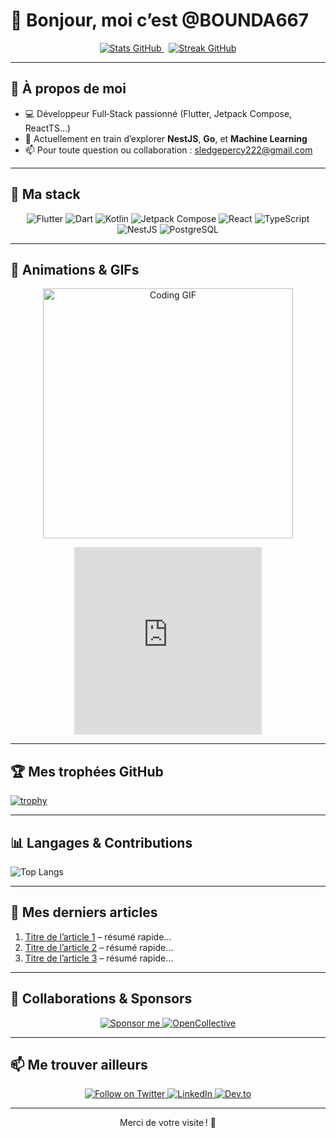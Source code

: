 # 👋 Bonjour, moi c’est **@BOUNDA667**

<p align="center">
  <a href="https://github.com/BOUNDA667">
    <img src="https://github-readme-stats.vercel.app/api?username=BOUNDA667&show_icons=true&theme=radical" alt="Stats GitHub" />
  </a>
  &nbsp;
  <a href="https://github.com/BOUNDA667">
    <img src="https://github-readme-streak-stats.herokuapp.com?user=BOUNDA667&theme=dark&date_format=M%20j%5B%2C%20Y%5D" alt="Streak GitHub" />
  </a>
</p>

---

## 🚀 À propos de moi
- 💻 Développeur Full‑Stack passionné (Flutter, Jetpack Compose, ReactTS…)
- 🌱 Actuellement en train d’explorer **NestJS**, **Go**, et **Machine Learning**
- 📫 Pour toute question ou collaboration : [sledgepercy222@gmail.com](mailto:sledgepercy222@gmail.com)

---

## 🔧 Ma stack
<p align="center">
  <img src="https://img.shields.io/badge/Flutter-02569B?logo=flutter&style=for-the-badge" alt="Flutter" />
  <img src="https://img.shields.io/badge/Dart-0175C2?logo=dart&style=for-the-badge" alt="Dart" />
  <img src="https://img.shields.io/badge/Kotlin-0095D5?logo=kotlin&style=for-the-badge" alt="Kotlin" />
  <img src="https://img.shields.io/badge/Jetpack%20Compose-4285F4?logo=android&style=for-the-badge" alt="Jetpack Compose" />
  <img src="https://img.shields.io/badge/React-20232A?logo=react&style=for-the-badge" alt="React" />
  <img src="https://img.shields.io/badge/TypeScript-3178C6?logo=typescript&style=for-the-badge" alt="TypeScript" />
  <img src="https://img.shields.io/badge/NestJS-E0234E?logo=nestjs&style=for-the-badge" alt="NestJS" />
  <img src="https://img.shields.io/badge/Postgres-336791?logo=postgresql&style=for-the-badge" alt="PostgreSQL" />
</p>

---

## 🎨 Animations & GIFs
<p align="center">
  <img src="https://media.giphy.com/media/LmNwrBhejkK9EFP504/giphy.gif" alt="Coding GIF" width="400" />
</p>
<p align="center">
  <iframe src="https://lottie.host/embed/e5d16c4f-1277-472d-8f9f-6e5e9b8f3a3e/KVl6wOVE54.json" frameborder="0" width="300" height="300"></iframe>
</p>

---

## 🏆 Mes trophées GitHub
[![trophy](https://github-profile-trophy.vercel.app/?username=BOUNDA667&theme=radical&column=4)](https://github.com/ryo-ma/github-profile-trophy)

---

## 📊 Langages & Contributions
![Top Langs](https://github-readme-stats.vercel.app/api/top-langs/?username=BOUNDA667&layout=compact&theme=radical)

---

## 📝 Mes derniers articles
1. [Titre de l’article 1](#) – résumé rapide…
2. [Titre de l’article 2](#) – résumé rapide…
3. [Titre de l’article 3](#) – résumé rapide…

---

## 🤝 Collaborations & Sponsors
<p align="center">
  <a href="https://github.com/sponsors/BOUNDA667">
    <img src="https://img.shields.io/badge/Sponsor-You%20have%20the%20power-FE428E?logo=github&style=for-the-badge" alt="Sponsor me" />
  </a>
  <a href="https://opencollective.com/BOUNDA667">
    <img src="https://img.shields.io/badge/OpenCollective-Join%20the%20team-1F3B5D?logo=opencollective&style=for-the-badge" alt="OpenCollective" />
  </a>
</p>

---

## 📫 Me trouver ailleurs
<p align="center">
  <a href="https://twitter.com/BOUNDA667">
    <img src="https://img.shields.io/twitter/follow/BOUNDA667?logo=twitter&style=for-the-badge" alt="Follow on Twitter" />
  </a>
  <a href="https://linkedin.com/in/BOUNDA667">
    <img src="https://img.shields.io/badge/LinkedIn-Connect-blue?logo=linkedin&style=for-the-badge" alt="LinkedIn" />
  </a>
  <a href="https://dev.to/BOUNDA667">
    <img src="https://img.shields.io/badge/Dev.to-Follow-0A0A0A?logo=devdotto&style=for-the-badge" alt="Dev.to" />
  </a>
</p>

---

<p align="center">
  Merci de votre visite ! 🚀
</p>
